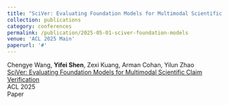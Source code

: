 ```yaml
---
title: "SciVer: Evaluating Foundation Models for Multimodal Scientific Claim Verification"
collection: publications
category: conferences
permalink: /publication/2025-05-01-sciver-foundation-models
venue: 'ACL 2025 Main'
paperurl: '#'
---
```


Chengye Wang, **Yifei Shen**, Zexi Kuang, Arman Cohan, Yilun Zhao  
[SciVer: Evaluating Foundation Models for Multimodal Scientific Claim Verification](/publication/2025-05-01-sciver-foundation-models)  
ACL 2025  
<span class="paper">Paper</span>